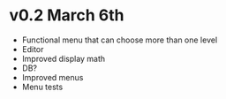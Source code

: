 # v0.2 March 6th
* Functional menu that can choose more than one level
* Editor
* Improved display math
* DB?
* Improved menus
* Menu tests

